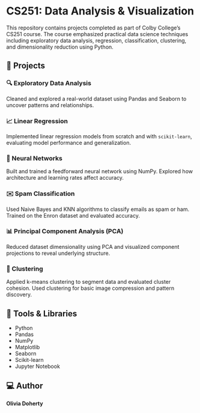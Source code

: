 # CS251: Data Analysis & Visualization

This repository contains projects completed as part of Colby College’s CS251 course. The course emphasized practical data science techniques including exploratory data analysis, regression, classification, clustering, and dimensionality reduction using Python.

## 📁 Projects

### 🔍 Exploratory Data Analysis
Cleaned and explored a real-world dataset using Pandas and Seaborn to uncover patterns and relationships.

### 📈 Linear Regression
Implemented linear regression models from scratch and with `scikit-learn`, evaluating model performance and generalization.

### 🧠 Neural Networks
Built and trained a feedforward neural network using NumPy. Explored how architecture and learning rates affect accuracy.

### ✉️ Spam Classification
Used Naive Bayes and KNN algorithms to classify emails as spam or ham. Trained on the Enron dataset and evaluated accuracy.

### 📊 Principal Component Analysis (PCA)
Reduced dataset dimensionality using PCA and visualized component projections to reveal underlying structure.

### 🧬 Clustering
Applied k-means clustering to segment data and evaluated cluster cohesion. Used clustering for basic image compression and pattern discovery.

## 🔧 Tools & Libraries
- Python
- Pandas
- NumPy
- Matplotlib
- Seaborn
- Scikit-learn
- Jupyter Notebook

## 💻 Author
**Olivia Doherty**  
